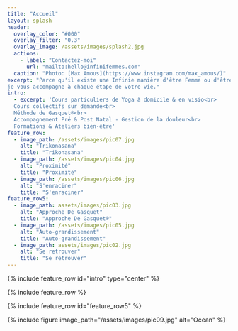 ```yaml
---
title: "Accueil"
layout: splash
header:
  overlay_color: "#000"
  overlay_filter: "0.3"
  overlay_image: /assets/images/splash2.jpg
  actions:
    - label: "Contactez-moi"
      url: "mailto:hello@infinifemmes.com"
  caption: "Photo: [Max Amous](https://www.instagram.com/max_amous/)"
excerpt: "Parce qu'il existe une Infinie manière d'être Femme ou d'être Mère,
je vous accompagne à chaque étape de votre vie."
intro:
  - excerpt: 'Cours particuliers de Yoga à domicile & en visio<br>
  Cours collectifs sur demande<br>
  Méthode de Gasquet®<br>
  Accompagnement Pré & Post Natal - Gestion de la douleur<br>
  Formations & Ateliers bien-être'
feature_row:
  - image_path: /assets/images/pic07.jpg
    alt: "Trikonasana"
    title: "Trikonasana"
  - image_path: /assets/images/pic04.jpg
    alt: "Proximité"
    title: "Proximité"
  - image_path: /assets/images/pic06.jpg
    alt: "S'enraciner"
    title: "S'enraciner"
feature_row5:
  - image_path: assets/images/pic03.jpg
    alt: "Approche De Gasquet"
    title: "Approche De Gasquet®"
  - image_path: /assets/images/pic05.jpg
    alt: "Auto-grandissement"
    title: "Auto-grandissement"
  - image_path: assets/images/pic02.jpg
    alt: "Se retrouver"
    title: "Se retrouver"
---
```


{% include feature_row id="intro" type="center" %}

{% include feature_row %}

{% include feature_row id="feature_row5" %}

{% include figure image_path="/assets/images/pic09.jpg" alt="Ocean" %}
